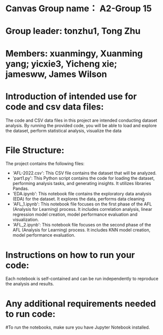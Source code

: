 # Canvas Group name： A2-Group 15
# Group leader: tonzhu1, Tong Zhu
# Members: xuanmingy, Xuanming yang; yicxie3, Yicheng xie; jamesww, James Wilson
# Introduction of intended use for code and csv data files:
The code and CSV data files in this project are intended conducting dataset analysis.  By running the provided code, you will be able to load and explore the dataset, perform statistical analysis, visualize the data
# File Structure:
The project contains the following files:

- 'AFL-2022.csv': This CSV file contains the dataset that will be analyzed. 
- 'part1.py': This Python script contains the code for loading the dataset, performing analysis tasks, and generating insights. It utilizes  libraries Pandas.
- 'EDA.ipynb':  This notebook file contains the exploratory data analysis (EDA) for the dataset.  It explores the data, performs data cleaning
- 'AFL_1.ipynb': This notebook file focuses on the first phase of the AFL (Analysis for Learning) process.  It includes correlation analysis, linear regression model creation, model performance evaluation and visualization.
- 'AFL_2.ipynb': This notebook file focuses on the second phase of the AFL (Analysis for Learning) process. It includes KNN model creation, model performance evaluation.

# Instructions on how to run your code:
Each notebook is self-contained and can be run independently to reproduce the analysis and results.

# Any additional requirements needed to run code:
#To run the notebooks, make sure you have Jupyter Notebook installed.
